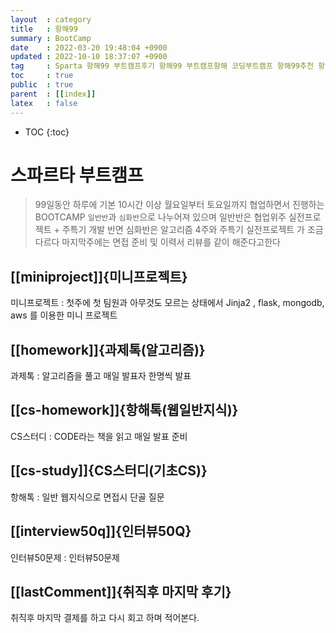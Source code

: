 ```yaml
---
layout  : category 
title   : 항해99 
summary : BootCamp 
date    : 2022-03-20 19:48:04 +0900
updated : 2022-10-10 18:37:07 +0900
tag     : Sparta 항해99 부트캠프후기 항해99 부트캠프항해 코딩부트캠프 항해99추천 항해99솔직후기 실전프로젝트  
toc     : true
public  : true
parent  : [[index]] 
latex   : false
---
```

* TOC
{:toc}


# 스파르타 부트캠프
> 99일동안 하루에 기본 10시간 이상 월요일부터 토요일까지 협업하면서 진행하는 BOOTCAMP
 `일반반`과 `심화반`으로 나누어져 있으며 일반반은 협업위주 실전프로젝트 + 주특기 개발 
 반면 심화반은 알고리즘 4주와 주특기 실전프로젝트 가 조금다르다 
 마지막주에는 면접 준비 및 이력서 리뷰를 같이 해준다고한다


## [[miniproject]]{미니프로젝트}
미니프로젝트 : 첫주에 첫 팀원과 아무것도 모르는 상태에서 Jinja2 , flask, mongodb, aws 를 이용한 미니 프로젝트

## [[homework]]{과제톡(알고리즘)}
과제톡       : 알고리즘을 풀고 매일 발표자 한명씩 발표

## [[cs-homework]]{항해톡(웹일반지식)}
 CS스터디     : CODE라는 책을 읽고 매일 발표 준비

## [[cs-study]]{CS스터디(기초CS)}
항해톡       : 일반 웹지식으로 면접시 단골 질문

## [[interview50q]]{인터뷰50Q}
인터뷰50문제 : 인터뷰50문제 

## [[lastComment]]{취직후 마지막 후기} 
취직후 마지막 결제를 하고 다시 회고 하며 적어본다.
